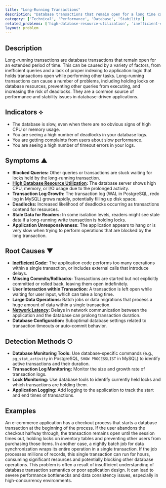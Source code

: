 ```yaml
---
title: "Long-Running Transactions"
description: "Database transactions that remain open for a long time can hold locks, consume resources, and block other operations."
category: ['Technical', 'Performance', 'Database', 'Stability']
related_problems: ['high-database-resource-utilization', 'inefficient-code', 'network-latency']
layout: problem
---
```


## Description
Long-running transactions are database transactions that remain open for an extended period of time. This can be caused by a variety of factors, from inefficient queries and a lack of proper indexing to application logic that holds transactions open while performing other tasks. Long-running transactions can cause a number of problems, including holding locks on database resources, preventing other queries from executing, and increasing the risk of deadlocks. They are a common source of performance and stability issues in database-driven applications.

## Indicators ⟡
- The database is slow, even when there are no obvious signs of high CPU or memory usage.
- You are seeing a high number of deadlocks in your database logs.
- You are getting complaints from users about slow performance.
- You are seeing a high number of timeout errors in your logs.

## Symptoms ▲

- **Blocked Queries:** Other queries or transactions are stuck waiting for locks held by the long-running transaction.
- **[High Database Resource Utilization](high-database-resource-utilization.md):** The database server shows high CPU, memory, or I/O usage due to the prolonged activity.
- **Transaction Log Growth:** The transaction log (WAL in PostgreSQL, redo log in MySQL) grows rapidly, potentially filling up disk space.
- **Deadlocks:** Increased likelihood of deadlocks occurring as transactions contend for resources.
- **Stale Data for Readers:** In some isolation levels, readers might see stale data if a long-running write transaction is holding locks.
- **Application Unresponsiveness:** The application appears to hang or is very slow when trying to perform operations that are blocked by the long transaction.

## Root Causes ▼

- **[Inefficient Code](inefficient-code.md):** The application code performs too many operations within a single transaction, or includes external calls that introduce delays.
- **Missing Commits/Rollbacks:** Transactions are started but not explicitly committed or rolled back, leaving them open indefinitely.
- **User Interaction within Transaction:** A transaction is left open while waiting for user input, which can take a long time.
- **Large Data Operations:** Batch jobs or data migrations that process a huge amount of data within a single transaction.
- **[Network Latency](network-latency.md):** Delays in network communication between the application and the database can prolong transaction duration.
- **Database Configuration:** Suboptimal database settings related to transaction timeouts or auto-commit behavior.

## Detection Methods ○

- **Database Monitoring Tools:** Use database-specific commands (e.g., `pg_stat_activity` in PostgreSQL, `SHOW PROCESSLIST` in MySQL) to identify active transactions and their duration.
- **Transaction Log Monitoring:** Monitor the size and growth rate of transaction logs.
- **Lock Monitoring:** Use database tools to identify currently held locks and which transactions are holding them.
- **Application Logging:** Add logging to the application to track the start and end times of transactions.

## Examples
An e-commerce application has a checkout process that starts a database transaction at the beginning of the process. If the user abandons the checkout halfway through, the transaction remains open until the session times out, holding locks on inventory tables and preventing other users from purchasing those items. In another case, a nightly batch job for data synchronization wraps its entire operation in a single transaction. If the job processes millions of records, this single transaction can run for hours, consuming significant resources and potentially blocking other database operations. This problem is often a result of insufficient understanding of database transaction semantics or poor application design. It can lead to severe performance bottlenecks and data consistency issues, especially in high-concurrency environments.